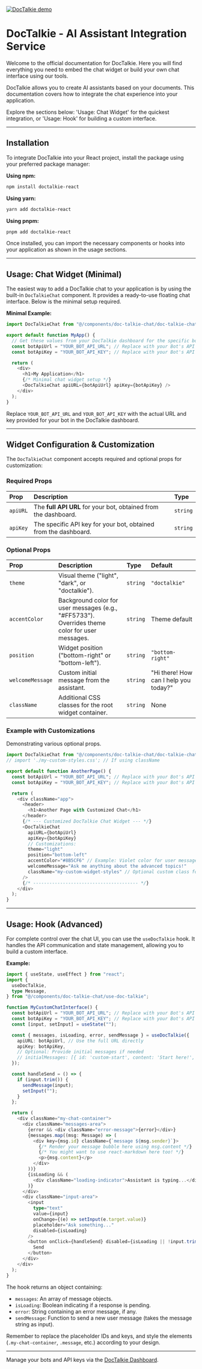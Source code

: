 [![DocTalkie demo](public/demo.png)](https://youtu.be/GKDjU4W4Zek)

# DocTalkie - AI Assistant Integration Service

Welcome to the official documentation for DocTalkie. Here you will find everything you need to embed the chat widget or build your own chat interface using our tools.

DocTalkie allows you to create AI assistants based on your documents. This documentation covers how to integrate the chat experience into your application.

Explore the sections below: 'Usage: Chat Widget' for the quickest integration, or 'Usage: Hook' for building a custom interface.

---

## Installation

To integrate DocTalkie into your React project, install the package using your preferred package manager:

**Using npm:**

```bash
npm install doctalkie-react
```

**Using yarn:**

```bash
yarn add doctalkie-react
```

**Using pnpm:**

```bash
pnpm add doctalkie-react
```

Once installed, you can import the necessary components or hooks into your application as shown in the usage sections.

---

## Usage: Chat Widget (Minimal)

The easiest way to add a DocTalkie chat to your application is by using the built-in `DocTalkieChat` component. It provides a ready-to-use floating chat interface. Below is the minimal setup required.

**Minimal Example:**

```typescript
import DocTalkieChat from "@/components/doc-talkie-chat/doc-talkie-chat";

export default function MyApp() {
  // Get these values from your DocTalkie dashboard for the specific bot
  const botApiUrl = "YOUR_BOT_API_URL"; // Replace with your Bot's API URL
  const botApiKey = "YOUR_BOT_API_KEY"; // Replace with your Bot's API Key

  return (
    <div>
      <h1>My Application</h1>
      {/* Minimal chat widget setup */}
      <DocTalkieChat apiURL={botApiUrl} apiKey={botApiKey} />
    </div>
  );
}
```

Replace `YOUR_BOT_API_URL` and `YOUR_BOT_API_KEY` with the actual URL and key provided for your bot in the DocTalkie dashboard.

---

## Widget Configuration & Customization

The `DocTalkieChat` component accepts required and optional props for customization:

### Required Props

| Prop     | Description                                                     | Type     |
| :------- | :-------------------------------------------------------------- | :------- |
| `apiURL` | The **full API URL** for your bot, obtained from the dashboard. | `string` |
| `apiKey` | The specific API key for your bot, obtained from the dashboard. | `string` |

### Optional Props

| Prop             | Description                                                                                    | Type     | Default                               |
| :--------------- | :--------------------------------------------------------------------------------------------- | :------- | :------------------------------------ |
| `theme`          | Visual theme ("light", "dark", or "doctalkie").                                                | `string` | `"doctalkie"`                         |
| `accentColor`    | Background color for user messages (e.g., "#FF5733"). Overrides theme color for user messages. | `string` | Theme default                         |
| `position`       | Widget position ("bottom-right" or "bottom-left").                                             | `string` | `"bottom-right"`                      |
| `welcomeMessage` | Custom initial message from the assistant.                                                     | `string` | "Hi there! How can I help you today?" |
| `className`      | Additional CSS classes for the root widget container.                                          | `string` | None                                  |

### Example with Customizations

Demonstrating various optional props.

```typescript
import DocTalkieChat from "@/components/doc-talkie-chat/doc-talkie-chat";
// import './my-custom-styles.css'; // If using className

export default function AnotherPage() {
  const botApiUrl = "YOUR_BOT_API_URL"; // Replace with your Bot's API URL
  const botApiKey = "YOUR_BOT_API_KEY"; // Replace with your Bot's API Key

  return (
    <div className="app">
      <header>
        <h1>Another Page with Customized Chat</h1>
      </header>
      {/* --- Customized DocTalkie Chat Widget --- */}
      <DocTalkieChat
        apiURL={botApiUrl}
        apiKey={botApiKey}
        // Customizations:
        theme="light"
        position="bottom-left"
        accentColor="#8B5CF6" // Example: Violet color for user messages
        welcomeMessage="Ask me anything about the advanced topics!"
        className="my-custom-widget-styles" // Optional custom class for further styling
      />
      {/* --------------------------------------- */}
    </div>
  );
}
```

---

## Usage: Hook (Advanced)

For complete control over the chat UI, you can use the `useDocTalkie` hook. It handles the API communication and state management, allowing you to build a custom interface.

**Example:**

```typescript
import { useState, useEffect } from "react";
import {
  useDocTalkie,
  type Message,
} from "@/components/doc-talkie-chat/use-doc-talkie";

function MyCustomChatInterface() {
  const botApiUrl = "YOUR_BOT_API_URL"; // Replace with your Bot's API URL
  const botApiKey = "YOUR_BOT_API_KEY"; // Replace with your Bot's API Key
  const [input, setInput] = useState("");

  const { messages, isLoading, error, sendMessage } = useDocTalkie({
    apiURL: botApiUrl, // Use the full URL directly
    apiKey: botApiKey,
    // Optional: Provide initial messages if needed
    // initialMessages: [{ id: 'custom-start', content: 'Start here!', sender: 'system' }]
  });

  const handleSend = () => {
    if (input.trim()) {
      sendMessage(input);
      setInput("");
    }
  };

  return (
    <div className="my-chat-container">
      <div className="messages-area">
        {error && <div className="error-message">{error}</div>}
        {messages.map((msg: Message) => (
          <div key={msg.id} className={`message ${msg.sender}`}>
            {/* Render your message bubble here using msg.content */}
            {/* You might want to use react-markdown here too! */}
            <p>{msg.content}</p>
          </div>
        ))}
        {isLoading && (
          <div className="loading-indicator">Assistant is typing...</div>
        )}
      </div>
      <div className="input-area">
        <input
          type="text"
          value={input}
          onChange={(e) => setInput(e.target.value)}
          placeholder="Ask something..."
          disabled={isLoading}
        />
        <button onClick={handleSend} disabled={isLoading || !input.trim()}>
          Send
        </button>
      </div>
    </div>
  );
}
```

The hook returns an object containing:

- `messages`: An array of message objects.
- `isLoading`: Boolean indicating if a response is pending.
- `error`: String containing an error message, if any.
- `sendMessage`: Function to send a new user message (takes the message string as input).

Remember to replace the placeholder IDs and keys, and style the elements (`.my-chat-container`, `.message`, etc.) according to your design.

---

Manage your bots and API keys via the [DocTalkie Dashboard](/dashboard).
